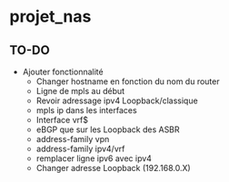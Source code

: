 # projet_nas

## TO-DO
- Ajouter fonctionnalité
    - Changer hostname en fonction du nom du router
    - Ligne de mpls au début
    - Revoir adressage ipv4 Loopback/classique
    - mpls ip dans les interfaces
    - Interface vrf$
    - eBGP que sur les Loopback des ASBR
    - address-family vpn
    - address-family ipv4/vrf
    - remplacer ligne ipv6 avec ipv4
    - Changer adresse Loopback (192.168.0.X)